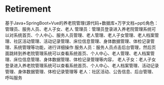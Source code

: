 # Retirement
基于Java+SpringBoot+Vue的养老院管理(源代码+数据库+万字文档+ppt)角色：管理员、服务人员、老人子女、老人  管理员：管理员登录进入养老院管理系统可以对系统首页、个人中心、服务人员管理、老人管理、老人子女管理、老人档案管理、社区活动管理、活动记录管理、床位信息管理、身体数据管理、体检记录管理、系统管理等功能，进行详细操作  服务人员：服务人员点击后台管理，然后页面跳转到养老院管理系统可以查看系统首页、个人中心、老人管理、老人档案管理、床位信息管理、身体数据管理、体检记录管理等内容，  老人子女：老人子女登录进入养老院管理系统可以查看系统首页、个人中心、老人档案管理、活动记录管理、身体数据管理、体检记录管理等  老人：社区活动、公告信息、后台管理、呼叫服务
